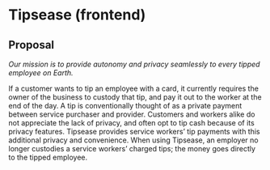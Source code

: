 # Tipsease (frontend)

## Proposal

_Our mission is to provide autonomy  and privacy seamlessly to every tipped employee on Earth._

If a customer wants to tip an employee with a card, it currently requires the owner of the business to custody that tip, and pay it out to the worker at the end of the day. A tip is conventionally thought of as a private payment between service purchaser and provider. Customers and workers alike do not appreciate the lack of privacy, and often opt to tip cash because of its privacy features. Tipsease provides service workers’ tip payments with this additional privacy and convenience. When using Tipsease, an employer no longer custodies a service workers’ charged tips; the money goes directly to the tipped employee.

